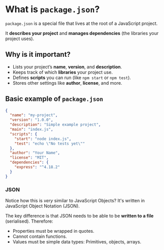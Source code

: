 # What is `package.json`?

`package.json` is a special file that lives at the root of a JavaScript project.

It **describes your project** and **manages dependencies** (the libraries your project uses).

## Why is it important?

* Lists your project’s **name**, **version**, and **description**.
* Keeps track of which **libraries** your project use.
* Defines **scripts** you can run (like `npm start` or `npm test`).
* Stores other settings like **author**, **license**, and more.

## Basic example of `package.json`

```json
{
  "name": "my-project",
  "version": "1.0.0",
  "description": "Simple example project",
  "main": "index.js",
  "scripts": {
    "start": "node index.js",
    "test": "echo \"No tests yet\""
  },
  "author": "Your Name",
  "license": "MIT",
  "dependencies": {
    "express": "^4.18.2"
  }
}
```

### JSON

Notice how this is _very_ similar to JavaScript Objects?
It's written in JavaScript Object Notation (JSON).

The key difference is that JSON needs to be able to be **written to a file** (serialised).
Therefore:
* Properties must be wrapped in quotes.
* Cannot contain functions.
* Values must be simple data types: Primitives, objects, arrays.
